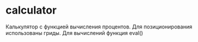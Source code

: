 # calculator
Калькулятор с функцией вычисления процентов. Для позиционирования использованы гриды. Для вычислений функция eval()
